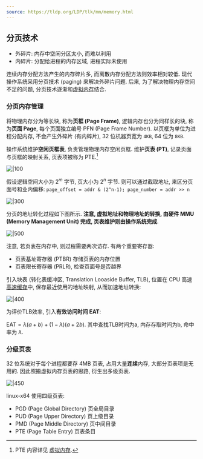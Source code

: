 ```yaml
---
source: https://tldp.org/LDP/tlk/mm/memory.html
---
```


## 分页技术

- 外碎片: 内存中空闲分区太小, 而难以利用
- 内碎片: 分配给进程的内存区域, 进程实际未使用

连续内存分配方法产生的内存碎片多, 而离散内存分配方法则效率相对较低. 现代操作系统采用分页技术 (paging) 来解决外碎片问题. 后来, 为了解决物理内存空间不足的问题, 分页技术逐渐和[虚拟内存](虚拟内存.md)结合.

### 分页内存管理

将物理内存分为等长块, 称为**页框 (Page Frame)**, 逻辑内存也分为同样长的块, 称为**页面 Page**, 每个页面独立编号 PFN (Page Frame Number). 以页框为单位为进程分配内存, 不会产生外碎片 (有内碎片), 32 位机器页宽为 `4KB`, 64 位为 `8KB`.

操作系统维护**空闲页框表**, 负责管理物理内存空闲页框. 维护**页表 (PT)**, 记录页面与页框的映射关系, 页表项被称为 PTE.[^1] 

[^1]: PTE 内容详见 [虚拟内存](虚拟内存.md).

![|100](../../attach/Pasted%20image%2020230620195945.avif)

假设逻辑空间大小为 $2^m$ 字节, 页大小为 $2^n$ 字节. 则可以通过截取地址, 来区分页面号和业内偏移: `page_offset = addr & (2^n-1); page_number = addr >> n`

![|300](../../attach/Pasted%20image%2020230620200145.avif)

分页的地址转化过程如下图所示. **注意, 虚拟地址和物理地址的转换, 由硬件 MMU (Memory Management Unit) 完成, 页表维护则由操作系统完成**.

![|500](../../attach/操作系统_虚拟地址转换.avif)

注意, 若页表在内存中, 则过程需要两次访存. 有两个重要寄存器:
- 页表基址寄存器 (PTBR) 存储页表的内存位置
- 页表限长寄存器 (PRLR), 检查页面号是否越界

引入块表 (转化表缓冲区, Translation Looaside Buffer, TLB), 位置在 CPU 高速[高速缓存](../../HardWare/计算机组成/高速缓存.md)中, 保存最近使用的地址映射, 从而加速地址转换:

![|400](../../attach/操作系统_引入TLB的虚拟地址转换.avif)

为评价TLB效率, 引入**有效访问时间 EAT**:

$\text{EAT}=\lambda(a+b)+(1-\lambda)(a+2b)$. 其中查找TLB时间为a, 内存存取时间为b, 命中率为 $\lambda$.

### 分级页表

32 位系统对于每个进程都要存 4MB 页表, 占用大量**连续**内存, 大部分页表项是无用的. 因此照搬虚拟内存页表的思路, 衍生出多级页表.

![|450](../../attach/Pasted%20image%2020240507170816.avif)

 linux-x64 使用四级页表:
 - PGD (Page Global Directory) 页全局目录
 - PUD (Page Upper Directory) 页上级目录
 - PMD (Page Middle Directory) 页中间目录
 - PTE (Page Table Entry) 页表条目

